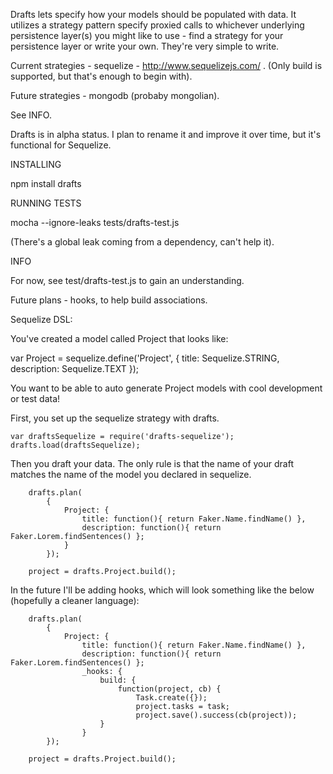 Drafts lets specify how your models should be populated with data. It utilizes a strategy pattern specify proxied calls to whichever underlying persistence layer(s) you might like to use - find a strategy for your persistence layer or write your own. They're very simple to write.

Current strategies - sequelize - http://www.sequelizejs.com/ . (Only build is supported, but that's enough to begin with).

Future strategies - mongodb (probaby mongolian).

See INFO.

Drafts is in alpha status. I plan to rename it and improve it over time, but it's functional for Sequelize.

INSTALLING

npm install drafts

RUNNING TESTS

mocha --ignore-leaks tests/drafts-test.js 

(There's a global leak coming from a dependency, can't help it).

INFO

For now, see test/drafts-test.js to gain an understanding.

Future plans - hooks, to help build associations.


Sequelize DSL:

You've created a model called Project that looks like:

var Project = sequelize.define('Project', {
  title: Sequelize.STRING,
  description: Sequelize.TEXT
});

You want to be able to auto generate Project models with cool development or test data!

First, you set up the sequelize strategy with drafts.

```
var draftsSequelize = require('drafts-sequelize');
drafts.load(draftsSequelize);
```

Then you draft your data. The only rule is that the name of your draft matches the name of the model you declared in sequelize.

```
	drafts.plan(
		{
			Project: {
				title: function(){ return Faker.Name.findName() },
				description: function(){ return Faker.Lorem.findSentences() };
 			}
 		});

	project = drafts.Project.build();

```


In the future I'll be adding hooks, which will look something like the below (hopefully a cleaner language):

```
	drafts.plan(
		{
			Project: {
				title: function(){ return Faker.Name.findName() },
				description: function(){ return Faker.Lorem.findSentences() };
				_hooks: {
					build: {
						function(project, cb) {
							Task.create({});
							project.tasks = task;
							project.save().success(cb(project));
					}
				}
 		});

	project = drafts.Project.build();

```
